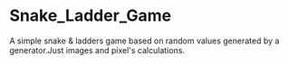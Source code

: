 # Snake_Ladder_Game
 A simple snake & ladders game based on random values generated by a generator.Just images and pixel's calculations.
